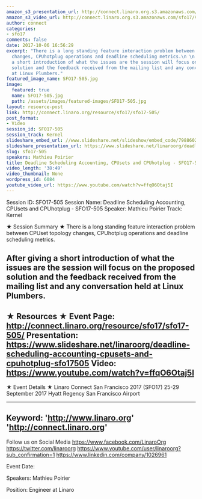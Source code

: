 ```yaml
---
amazon_s3_presentation_url: http://connect.linaro.org.s3.amazonaws.com/sfo17/Presentations/SFO17-505%20Deadline%20Scheduling%20Accounting%2C%20CPUset%20and%20CPUhotplug.pdf
amazon_s3_video_url: http://connect.linaro.org.s3.amazonaws.com/sfo17/Videos/SFO17-505%20-%20Deadline%20Scheduling%20Accounting%252C%20CPUsets%20and%20CPUhotplug.mp4
author: connect
categories:
- sfo17
comments: false
date: 2017-10-06 16:56:29
excerpt: "There is a long standing feature interaction problem between CPUset topology
  changes, CPUhotplug operations and deadline scheduling metrics.\n \n After giving
  a short introduction of what the issues are the session will focus on the proposed
  solution and the feedback received from the mailing list and any conversation held
  at Linux Plumbers."
featured_image_name: SFO17-505.jpg
image:
  featured: true
  name: SFO17-505.jpg
  path: /assets/images/featured-images/SFO17-505.jpg
layout: resource-post
link: http://connect.linaro.org/resource/sfo17/sfo17-505/
post_format:
- Video
session_id: SFO17-505
session_track: Kernel
slideshare_embed_url: //www.slideshare.net/slideshow/embed_code/79886022
slideshare_presentation_url: https://www.slideshare.net/linaroorg/deadline-scheduling-accounting-cpusets-and-cpuhotplug-sfo17505
slug: sfo17-505
speakers: Mathieu Poirier
title: Deadline Scheduling Accounting, CPUsets and CPUhotplug - SFO17-505
video_length: '38:49'
video_thumbnail: None
wordpress_id: 6084
youtube_video_url: https://www.youtube.com/watch?v=ffqO6Otaj5I
---
```


Session ID: SFO17-505
Session Name: Deadline Scheduling Accounting, CPUsets and CPUhotplug - SFO17-505
Speaker: Mathieu Poirier
Track: Kernel


★ Session Summary ★
There is a long standing feature interaction problem between CPUset topology changes, CPUhotplug operations and deadline scheduling metrics.
 
 After giving a short introduction of what the issues are the session will focus on the proposed solution and the feedback received from the mailing list and any conversation held at Linux Plumbers.
---------------------------------------------------
★ Resources ★
Event Page: http://connect.linaro.org/resource/sfo17/sfo17-505/
Presentation: https://www.slideshare.net/linaroorg/deadline-scheduling-accounting-cpusets-and-cpuhotplug-sfo17505
Video: https://www.youtube.com/watch?v=ffqO6Otaj5I
 ---------------------------------------------------

★ Event Details ★
Linaro Connect San Francisco 2017 (SFO17)
25-29 September 2017
Hyatt Regency San Francisco Airport

---------------------------------------------------
Keyword: 
'http://www.linaro.org'
'http://connect.linaro.org'
---------------------------------------------------
Follow us on Social Media
https://www.facebook.com/LinaroOrg
https://twitter.com/linaroorg
https://www.youtube.com/user/linaroorg?sub_confirmation=1
https://www.linkedin.com/company/1026961

Event Date: 

Speakers: Mathieu Poirier

Position: Engineer at Linaro